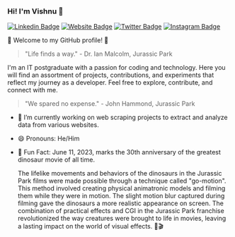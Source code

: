 ### Hi! I'm Vishnu 👋

[![Linkedin Badge](https://img.shields.io/badge/-gv1shnu-blue?style=flat&logo=Linkedin&logoColor=white&link=https://www.linkedin.com/in/gv1shnu/)](https://www.linkedin.com/in/gv1shnu/)
[![Website Badge](https://img.shields.io/badge/-gv1shnu.github.io-47CCCC?style=flat&logo=Google-Chrome&logoColor=white&link=https://gv1shnu.github.io)](https://gv1shnu.github.io)
[![Twitter Badge](https://img.shields.io/badge/-gv1shnu-1ca0f1?style=flat&labelColor=1ca0f1&logo=twitter&logoColor=white&link=https://twitter.com/gv1shnu)](https://twitter.com/gv1shnu)
[![Instagram Badge](https://img.shields.io/badge/-gv1shnu-purple?style=flat&logo=instagram&logoColor=white&link=https://instagram.com/gv1shnu/)](https://instagram.com/gv1shnu)


🌴 Welcome to my GitHub profile! 🦖

> "Life finds a way." - Dr. Ian Malcolm, Jurassic Park

I'm an IT postgraduate with a passion for coding and technology. 
Here you will find an assortment of projects, contributions, and experiments that reflect my journey as a developer. 
Feel free to explore, contribute, and connect with me.

> "We spared no expense." - John Hammond, Jurassic Park

- 🔭 I’m currently working on web scraping projects to extract and analyze data from various websites.
- 😄 Pronouns: He/Him
- 🌟 Fun Fact: June 11, 2023, marks the 30th anniversary of the greatest dinosaur movie of all time.
    
  The lifelike movements and behaviors of the dinosaurs in the Jurassic Park films were made possible through a technique called "go-motion". This method involved creating physical animatronic models and filming them while they were in motion. The slight motion blur captured during filming gave the dinosaurs a more realistic appearance on screen. The combination of practical effects and CGI in the Jurassic Park franchise revolutionized the way creatures were brought to life in movies, leaving a lasting impact on the world of visual effects. 🦕🎬

